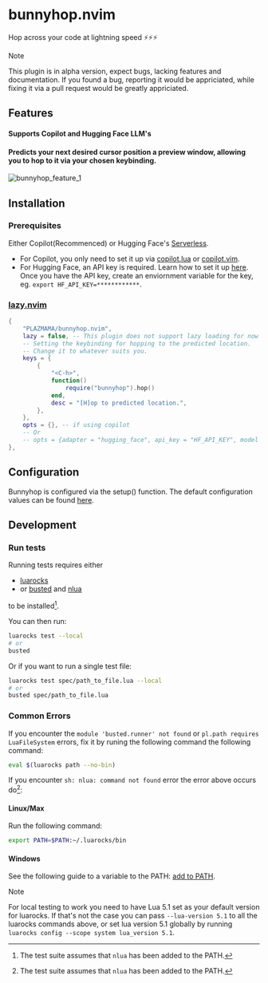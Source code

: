 # bunnyhop.nvim
Hop across your code at lightning speed ⚡️⚡️⚡️

> [!Note]
> This plugin is in alpha version, expect bugs, lacking features and documentation.
> If you found a bug, reporting it would be appriciated, while fixing it via a pull request would be greatly appriciated.

## Features

#### Supports Copilot and Hugging Face LLM's

#### Predicts your next desired cursor position a preview window, allowing you to hop to it via your chosen keybinding.

![bunnyhop_feature_1](https://github.com/user-attachments/assets/9d9be27e-c8b7-4d02-9c64-4ba7a860f922)

## Installation

### Prerequisites

Either Copilot(Recommenced) or Hugging Face's [Serverless](https://huggingface.co/docs/api-inference/en/index).
- For Copilot, you only need to set it up via [copilot.lua](https://github.com/zbirenbaum/copilot.lua) or [copilot.vim](https://github.com/github/copilot.vim).
- For Hugging Face, an API key is required. Learn how to set it up [here](https://huggingface.co/docs/api-inference/en/getting-started). Once you have the API key, create an enviornment variable for the key, eg. `export HF_API_KEY=************`.

### [lazy.nvim](https://github.com/folke/lazy.nvim)

```lua
{
    "PLAZMAMA/bunnyhop.nvim",
    lazy = false, -- This plugin does not support lazy loading for now
    -- Setting the keybinding for hopping to the predicted location.
    -- Change it to whatever suits you.
    keys = {
        {
            "<C-h>",
            function()
                require("bunnyhop").hop()
            end,
            desc = "[H]op to predicted location.",
        },
    },
    opts = {}, -- if using copilot
    -- Or
    -- opts = {adapter = "hugging_face", api_key = "HF_API_KEY", model = "Qwen/Qwen2.5-Coder-32B-Instruct"}, -- if using hugging face
},
```

## Configuration

Bunnyhop is configured via the setup() function. The default configuration values can be found [here](lua/bunnyhop/init.lua).

## Development

### Run tests


Running tests requires either

- [luarocks][luarocks]
- or [busted][busted] and [nlua][nlua]

to be installed[^1].
[^1]: The test suite assumes that `nlua` has
      been added to the PATH.

You can then run:

```bash
luarocks test --local
# or
busted
```

Or if you want to run a single test file:

```bash
luarocks test spec/path_to_file.lua --local
# or
busted spec/path_to_file.lua
```

### Common Errors

If you encounter the `module 'busted.runner' not found`
or `pl.path requires LuaFileSystem` errors, fix it by
runing the following command the following command:

```bash
eval $(luarocks path --no-bin)
```

If you encounter `sh: nlua: command not found` error the error above occurs do[^1]:

#### Linux/Max

Run the following command:
```bash
export PATH=$PATH:~/.luarocks/bin
```

#### Windows

See the following guide to a variable to the PATH: [add to PATH][add-env-vars-windows].

> [!Note]
> For local testing to work you need to have Lua 5.1 set as your default version for
> luarocks. If that's not the case you can pass `--lua-version 5.1` to all the
> luarocks commands above, or set lua version 5.1 globally by running
> `luarocks config --scope system lua_version 5.1`.

[rockspec-format]: https://github.com/luarocks/luarocks/wiki/Rockspec-format
[luarocks]: https://luarocks.org
[luarocks-api-key]: https://luarocks.org/settings/api-keys
[gh-actions-secrets]: https://docs.github.com/en/actions/security-guides/encrypted-secrets#creating-encrypted-secrets-for-a-repository
[busted]: https://lunarmodules.github.io/busted/
[nlua]: https://github.com/mfussenegger/nlua
[use-this-template]: https://github.com/new?template_name=nvim-lua-plugin-template&template_owner=nvim-lua
[add-env-vars-windows]: https://answers.microsoft.com/en-us/windows/forum/all/adding-path-variable/97300613-20cb-4d85-8d0e-cc9d3549ba23
